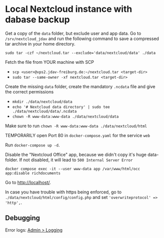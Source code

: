 # Local Nextcloud instance with dabase backup

Get a copy of the `data` folder, but exclude user and app data.
Go to `/srv/nextcloud_jdav` and run the following command to save a compressed tar archive in your home directory.

`sudo tar -czf ~/nextcloud.tar --exclude='data/nextcloud/data' ./data`

Fetch the file from YOUR machine with SCP

- `scp <user>@vps2.jdav-freiburg.de:~/nextcloud.tar <target-dir>`
- `sudo tar --same-owner -xf nextcloud.tar <target-dir>`

Create the missing `data` folder, create the mandatory `.ncdata` file and give the correct permissions

- `mkdir ./data/nextcloud/data`
- `echo '# Nextcloud data directory' | sudo tee ./data/nextcloud/data/.ncdata`
- `chown -R www-data:www-data ./data/nextcloud/data`

Make sure to run `chown -R www-data:www-data ./data/nextcloud/html`

TEMPORARILY open Port 80 in `docker-compose.yaml` for the service `web`

Run `docker-compose up -d`.

Disable the "Nextcloud Office" app, because we didn't copy it's huge data-folder.
If not disabled, it will lead to `500 Internal Server Error`

`docker compose exec -it --user www-data app /var/www/html/occ app:disable richdocuments`

Go to [http://localhost/](http://localhost/).

In case you have trouble with https being enforced, go to `./data/nextcloud/html/config/config.php` and set `'overwriteprotocol' => 'http',`.

## Debugging

Error logs: [Admin > Logging](http://localhost/settings/admin/logging)
